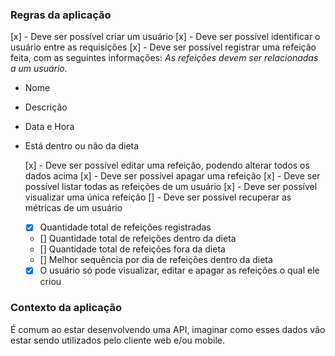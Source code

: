### Regras da aplicação

[x] - Deve ser possível criar um usuário
[x] - Deve ser possível identificar o usuário entre as requisições
[x] - Deve ser possível registrar uma refeição feita, com as seguintes informações:
_As refeições devem ser relacionadas a um usuário._

- Nome
- Descrição
- Data e Hora
- Está dentro ou não da dieta

  [x] - Deve ser possível editar uma refeição, podendo alterar todos os dados acima
  [x] - Deve ser possível apagar uma refeição
  [x] - Deve ser possível listar todas as refeições de um usuário
  [x] - Deve ser possível visualizar uma única refeição
  [] - Deve ser possível recuperar as métricas de um usuário

  - [x] Quantidade total de refeições registradas
  - [] Quantidade total de refeições dentro da dieta
  - [] Quantidade total de refeições fora da dieta
  - [] Melhor sequência por dia de refeições dentro da dieta
  - [x] O usuário só pode visualizar, editar e apagar as refeições o qual ele criou

### Contexto da aplicação

É comum ao estar desenvolvendo uma API, imaginar como esses dados vão estar sendo utilizados pelo cliente web e/ou mobile.
